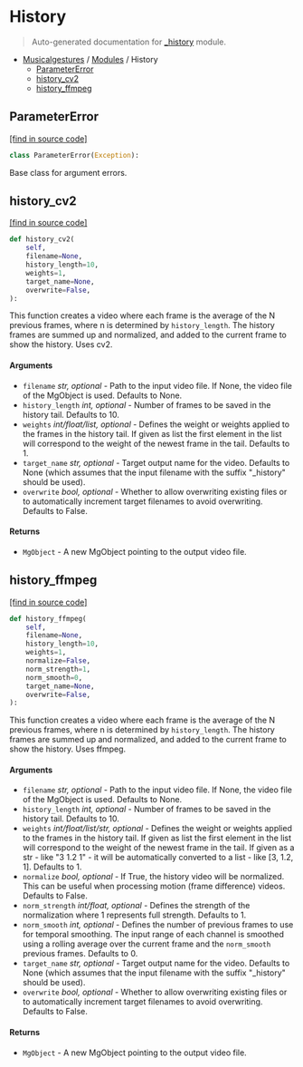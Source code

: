 # History

> Auto-generated documentation for [_history](https://github.com/fourMs/MGT-python/blob/master/musicalgestures/_history.py) module.

- [Musicalgestures](README.md#musicalgestures-index) / [Modules](MODULES.md#musicalgestures-modules) / History
    - [ParameterError](#parametererror)
    - [history_cv2](#history_cv2)
    - [history_ffmpeg](#history_ffmpeg)

## ParameterError

[[find in source code]](https://github.com/fourMs/MGT-python/blob/master/musicalgestures/_history.py#L8)

```python
class ParameterError(Exception):
```

Base class for argument errors.

## history_cv2

[[find in source code]](https://github.com/fourMs/MGT-python/blob/master/musicalgestures/_history.py#L110)

```python
def history_cv2(
    self,
    filename=None,
    history_length=10,
    weights=1,
    target_name=None,
    overwrite=False,
):
```

This function  creates a video where each frame is the average of the N previous frames, where n is determined by `history_length`. The history frames are summed up and normalized, and added to the current frame to show the history. Uses cv2.

#### Arguments

- `filename` *str, optional* - Path to the input video file. If None, the video file of the MgObject is used. Defaults to None.
- `history_length` *int, optional* - Number of frames to be saved in the history tail. Defaults to 10.
- `weights` *int/float/list, optional* - Defines the weight or weights applied to the frames in the history tail. If given as list the first element in the list will correspond to the weight of the newest frame in the tail. Defaults to 1.
- `target_name` *str, optional* - Target output name for the video. Defaults to None (which assumes that the input filename with the suffix "_history" should be used).
- `overwrite` *bool, optional* - Whether to allow overwriting existing files or to automatically increment target filenames to avoid overwriting. Defaults to False.

#### Returns

- `MgObject` - A new MgObject pointing to the output video file.

## history_ffmpeg

[[find in source code]](https://github.com/fourMs/MGT-python/blob/master/musicalgestures/_history.py#L13)

```python
def history_ffmpeg(
    self,
    filename=None,
    history_length=10,
    weights=1,
    normalize=False,
    norm_strength=1,
    norm_smooth=0,
    target_name=None,
    overwrite=False,
):
```

This function  creates a video where each frame is the average of the N previous frames, where n is determined by `history_length`. The history frames are summed up and normalized, and added to the current frame to show the history. Uses ffmpeg.

#### Arguments

- `filename` *str, optional* - Path to the input video file. If None, the video file of the MgObject is used. Defaults to None.
- `history_length` *int, optional* - Number of frames to be saved in the history tail. Defaults to 10.
- `weights` *int/float/list/str, optional* - Defines the weight or weights applied to the frames in the history tail. If given as list the first element in the list will correspond to the weight of the newest frame in the tail. If given as a str - like "3 1.2 1" - it will be automatically converted to a list - like [3, 1.2, 1]. Defaults to 1.
- `normalize` *bool, optional* - If True, the history video will be normalized. This can be useful when processing motion (frame difference) videos. Defaults to False.
- `norm_strength` *int/float, optional* - Defines the strength of the normalization where 1 represents full strength. Defaults to 1.
- `norm_smooth` *int, optional* - Defines the number of previous frames to use for temporal smoothing. The input range of each channel is smoothed using a rolling average over the current frame and the `norm_smooth` previous frames. Defaults to 0.
- `target_name` *str, optional* - Target output name for the video. Defaults to None (which assumes that the input filename with the suffix "_history" should be used).
- `overwrite` *bool, optional* - Whether to allow overwriting existing files or to automatically increment target filenames to avoid overwriting. Defaults to False.

#### Returns

- `MgObject` - A new MgObject pointing to the output video file.
